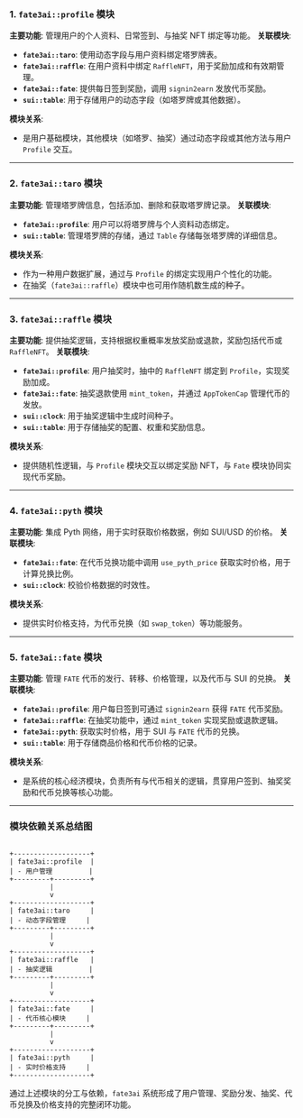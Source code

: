 ### 1. **`fate3ai::profile` 模块**

**主要功能**: 管理用户的个人资料、日常签到、与抽奖 NFT 绑定等功能。
**关联模块**:

- **`fate3ai::taro`**: 使用动态字段与用户资料绑定塔罗牌表。
- **`fate3ai::raffle`**: 在用户资料中绑定 `RaffleNFT`，用于奖励加成和有效期管理。
- **`fate3ai::fate`**: 提供每日签到奖励，调用 `signin2earn` 发放代币奖励。
- **`sui::table`**: 用于存储用户的动态字段（如塔罗牌或其他数据）。

**模块关系**:

- 是用户基础模块，其他模块（如塔罗、抽奖）通过动态字段或其他方法与用户 `Profile` 交互。

------

### 2. **`fate3ai::taro` 模块**

**主要功能**: 管理塔罗牌信息，包括添加、删除和获取塔罗牌记录。
**关联模块**:

- **`fate3ai::profile`**: 用户可以将塔罗牌与个人资料动态绑定。
- **`sui::table`**: 管理塔罗牌的存储，通过 `Table` 存储每张塔罗牌的详细信息。

**模块关系**:

- 作为一种用户数据扩展，通过与 `Profile` 的绑定实现用户个性化的功能。
- 在抽奖（`fate3ai::raffle`）模块中也可用作随机数生成的种子。

------

### 3. **`fate3ai::raffle` 模块**

**主要功能**: 提供抽奖逻辑，支持根据权重概率发放奖励或退款，奖励包括代币或 `RaffleNFT`。
**关联模块**:

- **`fate3ai::profile`**: 用户抽奖时，抽中的 `RaffleNFT` 绑定到 `Profile`，实现奖励加成。
- **`fate3ai::fate`**: 抽奖退款使用 `mint_token`，并通过 `AppTokenCap` 管理代币的发放。
- **`sui::clock`**: 用于抽奖逻辑中生成时间种子。
- **`sui::table`**: 用于存储抽奖的配置、权重和奖励信息。

**模块关系**:

- 提供随机性逻辑，与 `Profile` 模块交互以绑定奖励 NFT，与 `Fate` 模块协同实现代币奖励。

------

### 4. **`fate3ai::pyth` 模块**

**主要功能**: 集成 Pyth 网络，用于实时获取价格数据，例如 SUI/USD 的价格。
**关联模块**:

- **`fate3ai::fate`**: 在代币兑换功能中调用 `use_pyth_price` 获取实时价格，用于计算兑换比例。
- **`sui::clock`**: 校验价格数据的时效性。

**模块关系**:

- 提供实时价格支持，为代币兑换（如 `swap_token`）等功能服务。

------

### 5. **`fate3ai::fate` 模块**

**主要功能**: 管理 `FATE` 代币的发行、转移、价格管理，以及代币与 SUI 的兑换。
**关联模块**:

- **`fate3ai::profile`**: 用户每日签到可通过 `signin2earn` 获得 `FATE` 代币奖励。
- **`fate3ai::raffle`**: 在抽奖功能中，通过 `mint_token` 实现奖励或退款逻辑。
- **`fate3ai::pyth`**: 获取实时价格，用于 SUI 与 `FATE` 代币的兑换。
- **`sui::table`**: 用于存储商品价格和代币价格的记录。

**模块关系**:

- 是系统的核心经济模块，负责所有与代币相关的逻辑，贯穿用户签到、抽奖奖励和代币兑换等核心功能。

------

### 模块依赖关系总结图

```

+-------------------+
| fate3ai::profile  |
| - 用户管理         |
+---------+---------+
          | 
          v 
+-------------------+
| fate3ai::taro     |
| - 动态字段管理     |
+---------+---------+
          |
          v
+-------------------+
| fate3ai::raffle   |
| - 抽奖逻辑         |
+---------+---------+
          |
          v
+-------------------+
| fate3ai::fate     |
| - 代币核心模块     |
+---------+---------+
          |
          v
+-------------------+
| fate3ai::pyth     |
| - 实时价格支持     |
+-------------------+
```

通过上述模块的分工与依赖，`fate3ai` 系统形成了用户管理、奖励分发、抽奖、代币兑换及价格支持的完整闭环功能。